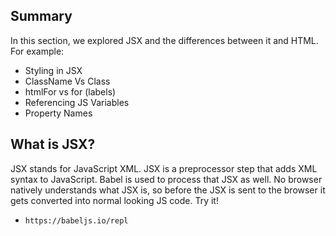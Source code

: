 ## Summary
In this section, we explored JSX and the differences between it and HTML. For example:

- Styling in JSX
- ClassName Vs Class
- htmlFor vs for (labels)
- Referencing JS Variables 
- Property Names

## What is JSX?
JSX stands for JavaScript XML. JSX is a preprocessor step that adds XML syntax to JavaScript. Babel is used to process that JSX as well. No browser natively understands what JSX is, so before the JSX is sent to the browser it gets converted into normal looking JS code. Try it!

- `https://babeljs.io/repl`